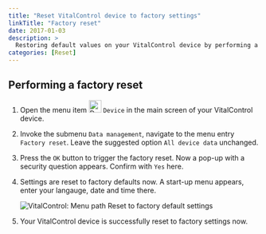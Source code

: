 ```yaml
---
title: "Reset VitalControl device to factory settings"
linkTitle: "Factory reset"
date: 2017-01-03
description: >
  Restoring default values on your VitalControl device by performing a factory reset.
categories: [Reset]
---
```

## Performing a factory reset

1. Open the menu item <img src="/icons/device.svg" width="25" align="bottom" alt="Device" /> `Device` in the main screen of your VitalControl device.

1. Invoke the submenu `Data management`, navigate to the menu entry `Factory reset`. Leave the suggested option `All device data` unchanged.

1. Press the `OK` button to trigger the factory reset. Now a pop-up with a security question appears. Confirm with `Yes` here.

1. Settings are reset to factory defaults now. A start-up menu appears, enter your langauge, date and time there.

   ![VitalControl: Menu path Reset to factory default settings](../images/resetdevice.png "Reset to factory settings")

6. Your VitalControl device is successfully reset to factory settings now.
